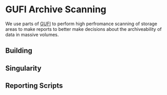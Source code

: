 # GUFI Archive Scanning

We use parts of [GUFI](https://github.com/mar-file-system/GUFI/) to perform high
perfromance scanning of storage areas to make reports to better make decisions
about the archiveability of data in massive volumes.

## Building


## Singularity


## Reporting Scripts
